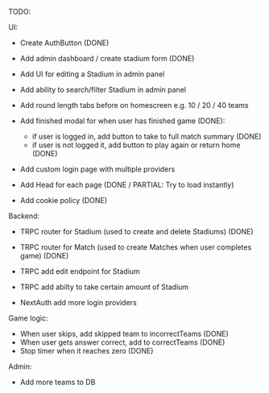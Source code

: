 TODO:

UI:

- Create AuthButton (DONE)
- Add admin dashboard / create stadium form (DONE)
- Add UI for editing a Stadium in admin panel
- Add ability to search/filter Stadium in admin panel
- Add round length tabs before on homescreen e.g. 10 / 20 / 40 teams

- Add finished modal for when user has finished game (DONE):

  - if user is logged in, add button to take to full match summary (DONE)
  - if user is not logged it, add button to play again or return home (DONE)

- Add custom login page with multiple providers

- Add Head for each page (DONE / PARTIAL: Try to load instantly)

- Add cookie policy (DONE)

Backend:

- TRPC router for Stadium (used to create and delete Stadiums) (DONE)
- TRPC router for Match (used to create Matches when user completes game) (DONE)
- TRPC add edit endpoint for Stadium
- TRPC add abilty to take certain amount of Stadium

- NextAuth add more login providers

Game logic:

- When user skips, add skipped team to incorrectTeams (DONE)
- When user gets answer correct, add to correctTeams (DONE)
- Stop timer when it reaches zero (DONE)

Admin:

- Add more teams to DB
